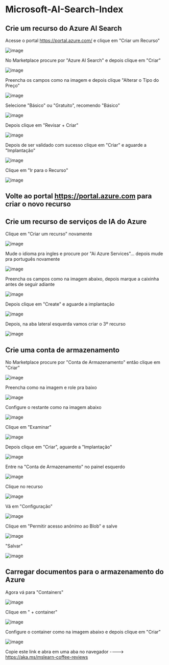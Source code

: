 # Microsoft-AI-Search-Index

## Crie um recurso do Azure AI Search

Acesse o portal https://portal.azure.com/ e clique em "Criar um Recurso" 

![image](https://github.com/pedroheinrich/Microsoft-AI-Search-Index/assets/97209403/3635637f-38c6-4093-b946-604e52020da6)

No Marketplace procure por "Azure AI Search" e depois clique em "Criar"

![image](https://github.com/pedroheinrich/Microsoft-AI-Search-Index/assets/97209403/cfe22b3d-2270-4362-bf32-0e314ed44b3d)

Preencha os campos como na imagem e depois clique "Alterar o Tipo do Preço"

![image](https://github.com/pedroheinrich/Microsoft-AI-Search-Index/assets/97209403/9e7308dd-2f4d-40a8-928b-59174ff78b4a)

Selecione "Básico" ou "Gratuito", recomendo "Básico"

![image](https://github.com/pedroheinrich/Microsoft-AI-Search-Index/assets/97209403/cd7a21d4-6e48-4517-a8c4-4a9daca07821)

Depois clique em "Revisar + Criar"

![image](https://github.com/pedroheinrich/Microsoft-AI-Search-Index/assets/97209403/b7c93a12-f765-42ea-b481-17d7ab12ea76)

Depois de ser validado com sucesso clique em "Criar" e aguarde a "Implantação"

![image](https://github.com/pedroheinrich/Microsoft-AI-Search-Index/assets/97209403/db35e705-e623-4b35-8f39-7f312317c15a)


Clique em "Ir para o Recurso"

![image](https://github.com/pedroheinrich/Microsoft-AI-Search-Index/assets/97209403/3bf4ea9a-b3dd-41b9-a54b-6cd2d4d7dbf3)

## Volte ao portal https://portal.azure.com para criar o novo recurso

## Crie um recurso de serviços de IA do Azure

Clique em "Criar um recurso" novamente

![image](https://github.com/pedroheinrich/Microsoft-AI-Search-Index/assets/97209403/ffa5794d-5498-4777-9bcd-ab4c5e56f2d5)

Mude o idioma pra ingles e procure por "Ai Azure Services"... depois mude pra português novamente

![image](https://github.com/pedroheinrich/Microsoft-AI-Search-Index/assets/97209403/aafea332-ca68-4a34-943b-6c2d57ac95fe)


Preencha os campos como na imagem abaixo, depois marque a caixinha antes de seguir adiante

![image](https://github.com/pedroheinrich/Microsoft-AI-Search-Index/assets/97209403/8441cec4-3870-402c-b495-9071e9fc9886)

Depois clique em "Create" e aguarde a implantação

![image](https://github.com/pedroheinrich/Microsoft-AI-Search-Index/assets/97209403/1aba35d5-b6eb-4ca8-8965-563eebc618cf)

Depois, na aba lateral esquerda vamos criar o 3º recurso

![image](https://github.com/pedroheinrich/Microsoft-AI-Search-Index/assets/97209403/891b427e-a06f-40f6-a8f5-02f15df2a3e7)

## Crie uma conta de armazenamento

No Marketplace procure por "Conta de Armazenamento" então clique em "Criar"

![image](https://github.com/pedroheinrich/Microsoft-AI-Search-Index/assets/97209403/cc5599d9-5d23-413a-8dc6-565f97cfdcbe)

Preencha como na imagem e role pra baixo 

![image](https://github.com/pedroheinrich/Microsoft-AI-Search-Index/assets/97209403/f8de71fd-f42c-4f4d-af40-4faeb5ff54db)


Configure o restante como na imagem abaixo

![image](https://github.com/pedroheinrich/Microsoft-AI-Search-Index/assets/97209403/b4d2c43c-9ddb-49a1-8494-ffecb774be0e)

Clique em "Examinar"

![image](https://github.com/pedroheinrich/Microsoft-AI-Search-Index/assets/97209403/d1eb106d-46cb-41ff-8112-7aa6562869ac)

Depois clique em "Criar", aguarde a "Implantação"

![image](https://github.com/pedroheinrich/Microsoft-AI-Search-Index/assets/97209403/e6bde626-6eaa-4473-9efe-84bdd15b5066)

Entre na "Conta de Armazenamento" no painel esquerdo 

![image](https://github.com/pedroheinrich/Microsoft-AI-Search-Index/assets/97209403/98a05c4f-310b-41f3-82b9-4d52ddf2b5a0)

Clique no recurso

![image](https://github.com/pedroheinrich/Microsoft-AI-Search-Index/assets/97209403/0f33035b-cdce-4de9-898c-984aaa1ab3d6)

Vá em "Configuração"

![image](https://github.com/pedroheinrich/Microsoft-AI-Search-Index/assets/97209403/bc49cd24-13d8-42c9-990d-be3c7375fca6)

Clique em "Permitir acesso anônimo ao Blob" e salve

![image](https://github.com/pedroheinrich/Microsoft-AI-Search-Index/assets/97209403/afb7ef43-6d25-4482-b9b4-438ebf9077b3)

"Salvar"

![image](https://github.com/pedroheinrich/Microsoft-AI-Search-Index/assets/97209403/514bb845-89ed-4bac-ab1d-abd92e8ab6fb)

## Carregar documentos para o armazenamento do Azure

Agora vá para "Containers"

![image](https://github.com/pedroheinrich/Microsoft-AI-Search-Index/assets/97209403/c8e7884f-ffad-4e54-b1a4-bc83552cb534)

Clique em " + container"

![image](https://github.com/pedroheinrich/Microsoft-AI-Search-Index/assets/97209403/394fbc79-b5a1-47c1-8c11-98e6863b105a)

Configure o container como na imagem abaixo e depois clique em "Criar"

![image](https://github.com/pedroheinrich/Microsoft-AI-Search-Index/assets/97209403/013c047a-7e99-4da7-8a3e-11d126983709)

Copie este link e abra em uma aba no navegador ----> https://aka.ms/mslearn-coffee-reviews

